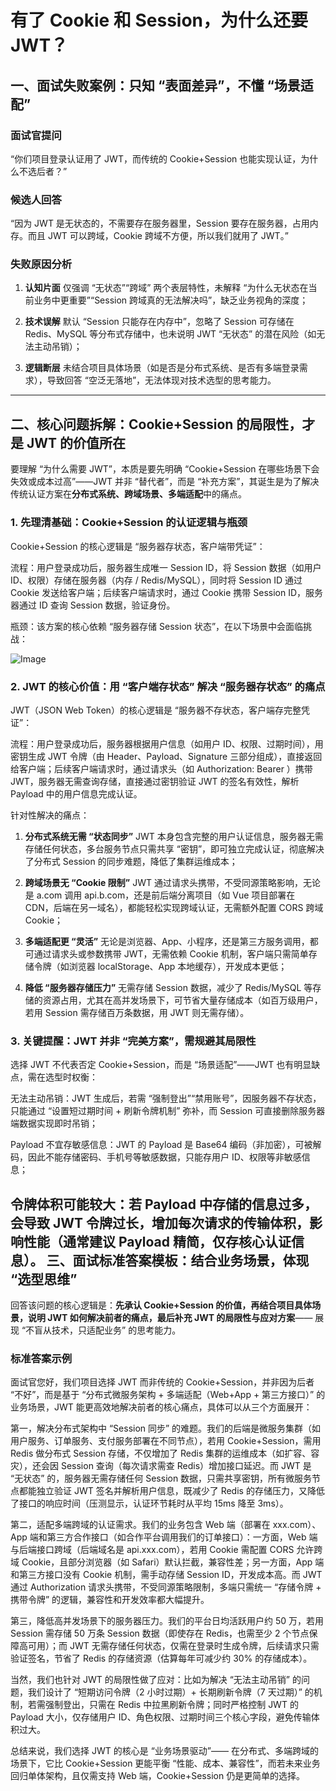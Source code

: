 有了 Cookie 和 Session，为什么还要 JWT？
==================================

一、面试失败案例：只知 “表面差异”，不懂 “场景适配”
----------------------------

### 面试官提问

“你们项目登录认证用了 JWT，而传统的 Cookie+Session 也能实现认证，为什么不选后者？”

### 候选人回答

“因为 JWT 是无状态的，不需要存在服务器里，Session 要存在服务器，占用内存。而且 JWT 可以跨域，Cookie 跨域不方便，所以我们就用了 JWT。”

### 失败原因分析

1. **认知片面**
   仅强调 “无状态”“跨域” 两个表层特性，未解释 “为什么无状态在当前业务中更重要”“Session 跨域真的无法解决吗”，缺乏业务视角的深度；

2. **技术误解**
   默认 “Session 只能存在内存中”，忽略了 Session 可存储在 Redis、MySQL 等分布式存储中，也未说明 JWT “无状态” 的潜在风险（如无法主动吊销）；

3. **逻辑断层**
   未结合项目具体场景（如是否是分布式系统、是否有多端登录需求），导致回答 “空泛无落地”，无法体现对技术选型的思考能力。
   
   

---

二、核心问题拆解：Cookie+Session 的局限性，才是 JWT 的价值所在
-----------------------------------------

要理解 “为什么需要 JWT”，本质是要先明确 “Cookie+Session 在哪些场景下会失效或成本过高”——JWT 并非 “替代者”，而是 “补充方案”，其诞生是为了解决传统认证方案在**分布式系统、跨域场景、多端适配**中的痛点。

### 1. 先理清基础：Cookie+Session 的认证逻辑与瓶颈

Cookie+Session 的核心逻辑是 “服务器存状态，客户端带凭证”：

流程：用户登录成功后，服务器生成唯一 Session ID，将 Session 数据（如用户 ID、权限）存储在服务器（内存 / Redis/MySQL），同时将 Session ID 通过 Cookie 发送给客户端；后续客户端请求时，通过 Cookie 携带 Session ID，服务器通过 ID 查询 Session 数据，验证身份。

瓶颈：该方案的核心依赖 “服务器存储 Session 状态”，在以下场景中会面临挑战：

![Image](https://mmbiz.qpic.cn/mmbiz_png/aSJ8tDK6zEu9SZ8XSHEthrbH27iayNvWPDdLHovrS2N9AMibuwqOfDicnibVx3f7ic9ZSOkGup1JYS9A3ibXwoOdoyicA/640?wx_fmt=png&from=appmsg&watermark=1&tp=wxpic&wxfrom=5&wx_lazy=1#imgIndex=0)



### 2. JWT 的核心价值：用 “客户端存状态” 解决 “服务器存状态” 的痛点

JWT（JSON Web Token）的核心逻辑是 “服务器不存状态，客户端存完整凭证”：

流程：用户登录成功后，服务器根据用户信息（如用户 ID、权限、过期时间），用密钥生成 JWT 令牌（由 Header、Payload、Signature 三部分组成），直接返回给客户端；后续客户端请求时，通过请求头（如 Authorization: Bearer <token>）携带 JWT，服务器无需查询存储，直接通过密钥验证 JWT 的签名有效性，解析 Payload 中的用户信息完成认证。

针对性解决的痛点：

1. **分布式系统无需 “状态同步”**
   JWT 本身包含完整的用户认证信息，服务器无需存储任何状态，多台服务节点只需共享 “密钥”，即可独立完成认证，彻底解决了分布式 Session 的同步难题，降低了集群运维成本；

2. **跨域场景无 “Cookie 限制”**
   JWT 通过请求头携带，不受同源策略影响，无论是 a.com 调用 api.b.com，还是前后端分离项目（如 Vue 项目部署在 CDN，后端在另一域名），都能轻松实现跨域认证，无需额外配置 CORS 跨域 Cookie；

3. **多端适配更 “灵活”**
   无论是浏览器、App、小程序，还是第三方服务调用，都可通过请求头或参数携带 JWT，无需依赖 Cookie 机制，客户端只需简单存储令牌（如浏览器 localStorage、App 本地缓存），开发成本更低；

4. **降低 “服务器存储压力”**
   无需存储 Session 数据，减少了 Redis/MySQL 等存储的资源占用，尤其在高并发场景下，可节省大量存储成本（如百万级用户，若用 Session 需存储百万条数据，用 JWT 则无需存储）。

### 

### 3. 关键提醒：JWT 并非 “完美方案”，需规避其局限性

选择 JWT 不代表否定 Cookie+Session，而是 “场景适配”——JWT 也有明显缺点，需在选型时权衡：

无法主动吊销：JWT 生成后，若需 “强制登出”“禁用账号”，因服务器不存状态，只能通过 “设置短过期时间 + 刷新令牌机制” 弥补，而 Session 可直接删除服务器端数据实现即时吊销；

Payload 不宜存敏感信息：JWT 的 Payload 是 Base64 编码（非加密），可被解码，因此不能存储密码、手机号等敏感数据，只能存用户 ID、权限等非敏感信息；

令牌体积可能较大：若 Payload 中存储的信息过多，会导致 JWT 令牌过长，增加每次请求的传输体积，影响性能（通常建议 Payload 精简，仅存核心认证信息）。
三、面试标准答案模板：结合业务场景，体现 “选型思维”
---------------------------

回答该问题的核心逻辑是：**先承认 Cookie+Session 的价值，再结合项目具体场景，说明 JWT 如何解决前者的痛点，最后补充 JWT 的局限性与应对方案**—— 展现 “不盲从技术，只适配业务” 的思考能力。

### 标准答案示例

面试官您好，我们项目选择 JWT 而非传统的 Cookie+Session，并非因为后者 “不好”，而是基于 “分布式微服务架构 + 多端适配（Web+App + 第三方接口）” 的业务场景，JWT 能更高效地解决前者的核心痛点，具体可以从三个方面展开：

第一，解决分布式架构中 “Session 同步” 的难题。我们的后端是微服务集群（如用户服务、订单服务、支付服务部署在不同节点），若用 Cookie+Session，需用 Redis 做分布式 Session 存储，不仅增加了 Redis 集群的运维成本（如扩容、容灾），还会因 Session 查询（每次请求需查 Redis）增加接口延迟。而 JWT 是 “无状态” 的，服务器无需存储任何 Session 数据，只需共享密钥，所有微服务节点都能独立验证 JWT 签名并解析用户信息，既减少了 Redis 的存储压力，又降低了接口的响应时间（压测显示，认证环节耗时从平均 15ms 降至 3ms）。

第二，适配多端跨域的认证需求。我们的业务包含 Web 端（部署在 xxx.com）、App 端和第三方合作接口（如合作平台调用我们的订单接口）：一方面，Web 端与后端接口跨域（后端域名是 api.xxx.com），若用 Cookie 需配置 CORS 允许跨域 Cookie，且部分浏览器（如 Safari）默认拦截，兼容性差；另一方面，App 端和第三方接口没有 Cookie 机制，需手动存储 Session ID，开发成本高。而 JWT 通过 Authorization 请求头携带，不受同源策略限制，多端只需统一 “存储令牌 + 携带令牌” 的逻辑，兼容性和开发效率都大幅提升。

第三，降低高并发场景下的服务器压力。我们的平台日均活跃用户约 50 万，若用 Session 需存储 50 万条 Session 数据（即使存在 Redis，也需至少 2 个节点保障高可用）；而 JWT 无需存储任何状态，仅需在登录时生成令牌，后续请求只需验证签名，节省了 Redis 的存储资源（估算每年可减少约 30% 的存储成本）。

当然，我们也针对 JWT 的局限性做了应对：比如为解决 “无法主动吊销” 的问题，我们设计了 “短期访问令牌（2 小时过期）+ 长期刷新令牌（7 天过期）” 的机制，若需强制登出，只需在 Redis 中拉黑刷新令牌；同时严格控制 JWT 的 Payload 大小，仅存储用户 ID、角色权限、过期时间三个核心字段，避免传输体积过大。

总结来说，我们选择 JWT 的核心是 “业务场景驱动”—— 在分布式、多端跨域的场景下，它比 Cookie+Session 更能平衡 “性能、成本、兼容性”，而若未来业务回归单体架构，且仅需支持 Web 端，Cookie+Session 仍是更简单的选择。
